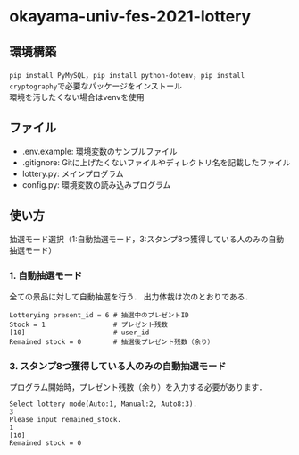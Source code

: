 # okayama-univ-fes-2021-lottery

## 環境構築
`pip install PyMySQL`，`pip install python-dotenv`，`pip install cryptography`で必要なパッケージをインストール  
環境を汚したくない場合はvenvを使用

## ファイル
- .env.example: 環境変数のサンプルファイル
- .gitignore: Gitに上げたくないファイルやディレクトリ名を記載したファイル
- lottery.py: メインプログラム
- config.py: 環境変数の読み込みプログラム

## 使い方
抽選モード選択（1:自動抽選モード，3:スタンプ8つ獲得している人のみの自動抽選モード）

### 1. 自動抽選モード
全ての景品に対して自動抽選を行う．
出力体裁は次のとおりである．
```
Lotterying present_id = 6 # 抽選中のプレゼントID
Stock = 1                 # プレゼント残数
[10]                      # user_id
Remained stock = 0        # 抽選後プレゼント残数（余り）
```

### 3. スタンプ8つ獲得している人のみの自動抽選モード
プログラム開始時，プレゼント残数（余り）を入力する必要があります．
```
Select lottery mode(Auto:1, Manual:2, Auto8:3).
3
Please input remained_stock.
1
[10]
Remained stock = 0
```
